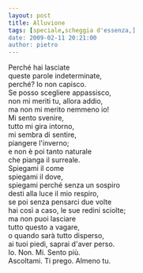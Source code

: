 ```yaml
---
layout: post
title: Alluvione
tags: [speciale,scheggia d'essenza,]
date: 2009-02-11 20:21:00
author: pietro
---
```

Perché hai lasciate<br/>queste parole indeterminate,<br/>perché? Io non capisco.<br/>Se posso scegliere appassisco,<br/>non mi meriti tu, allora addio,<br/>ma non mi merito nemmeno io!<br/>Mi sento svenire,<br/>tutto mi gira intorno,<br/>mi sembra di sentire,<br/>piangere l'inverno;<br/>e non è poi tanto naturale<br/>che pianga il surreale.<br/>Spiegami il come<br/>spiegami il dove,<br/>spiegami perché senza un sospiro<br/>desti alla luce il mio respiro,<br/>se poi senza pensarci due volte<br/>hai così a caso, le sue redini sciolte;<br/>ma non puoi lasciare<br/>tutto questo a vagare,<br/>o quando sarà tutto disperso,<br/>ai tuoi piedi, saprai d'aver perso.<br/>Io. Non. Mi. Sento più.<br/>Ascoltami. Ti prego. Almeno tu.
